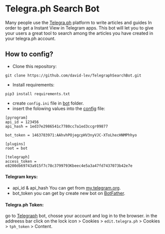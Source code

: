 # Telegra.ph Search Bot

Many people use the [Telegra.ph](https://telegra.ph/) platform to write articles and guides In order to get a Instant View in Telegram apps.
This bot will let you to give your users a great tool to search among the articles you have created in your telegra.ph account.

## How to config?

- Clone this repository:

```
git clone https://github.com/david-lev/TelegraphSearchBot.git
```
- Install requirements:
```
pip3 install requirements.txt
```
- create ``config.ini`` file in [bot](/bot) folder.
- insert the folowing values into the [config](/bot/config.ini) file:
```
[pyrogram]
api_id = 123456
api_hash = 1ed37e2986541c7780cc7a1ed3ccgr09877

bot_token = 1463783971:AAhvhPOjegcpHV3nyVJC-XToLhecHNMPhhyo

[plugins]
root = bot

[telegraph]
access_token = e8200db69743a915f7c78c3799793Kbeec4e5a3a47fd7437073b42e7e
```
#### Telegram keys:
- api_id & api_hash You can get from [my.telegram.org](https://my.telegram.org).
- bot_token you can get by create new bot on [BotFather](https://t.me/BotFather).
#### Telegra.ph Token:
go to [Telegraph](https://t.me/telegraph) bot, chosse your account and log in to the browser.
in the addreess bar click on the lock icon > Cookies > ``edit.telegra.ph`` > Cookies > ``tph_token`` > Content.
